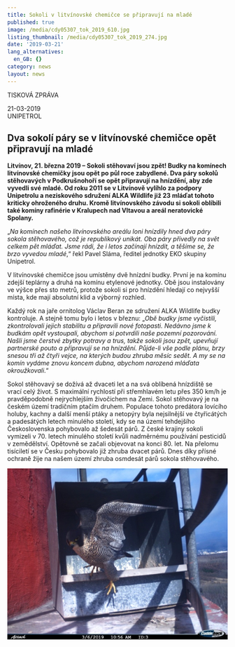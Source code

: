 ```yaml
---
title: Sokoli v litvínovské chemičce se připravují na mladé
published: true
image: /media/cdy05307_tok_2019_610.jpg
listing_thumbnail: /media/cdy05307_tok_2019_274.jpg
date: '2019-03-21'
lang_alternatives:
  en_GB: {}
category: news
layout: news
---
```

TISKOVÁ ZPRÁVA

21-03-2019\
 UNIPETROL

## Dva sokolí páry se v litvínovské chemičce opět připravují na mladé

**Litvínov, 21. března 2019 – Sokoli stěhovaví jsou zpět! Budky na komínech litvínovské chemičky jsou opět po půl roce zabydlené. Dva páry sokolů stěhovavých v Podkrušnohoří se opět připravují na hnízdění, aby zde vyvedli své mladé. Od roku 2011 se v Litvínově vylíhlo za podpory Unipetrolu a neziskového sdružení ALKA Wildlife již 23 mláďat tohoto kriticky ohroženého druhu. Kromě litvínovského závodu si sokoli oblíbili také komíny rafinérie v Kralupech nad Vltavou a areál neratovické Spolany.**

„_Na komínech našeho litvínovského areálu loni hnízdily hned dva páry sokola stěhovavého, což je republikový unikát. Oba páry přivedly na svět celkem pět mláďat. Jsme rádi, že i letos začínají hnízdit, a těšíme se, že brzo vyvedou mladé_,“ řekl Pavel Sláma, ředitel jednotky EKO skupiny Unipetrol.

V litvínovské chemičce jsou umístěny dvě hnízdní budky. První je na komínu zdejší teplárny a druhá na komínu etylenové jednotky. Obě jsou instalovány ve výšce přes sto metrů, protože sokoli si pro hnízdění hledají co nejvyšší místa, kde mají absolutní klid a výborný rozhled.

Každý rok na jaře ornitolog Václav Beran ze sdružení ALKA Wildlife budky kontroluje. A stejně tomu bylo i letos v březnu: „_Obě budky jsme vyčistili, zkontrolovali jejich stabilitu a připravili nové fotopasti. Nedávno jsme k budkám opět vystoupali, abychom si potvrdili naše pozemní pozorování. Našli jsme čerstvé zbytky potravy a trus, takže sokoli jsou zpět, upevňují partnerské pouto a připravují se na hnízdění. Půjde-li vše podle plánu, brzy snesou tři až čtyři vejce, na kterých budou zhruba měsíc sedět. A my se na komín vydáme znovu koncem dubna, abychom narozená mláďata okroužkovali_.“

Sokol stěhovavý se dožívá až dvaceti let a na svá oblíbená hnízdiště se vrací celý život. S maximální rychlostí při střemhlavém letu přes 350 km/h je pravděpodobně nejrychlejším živočichem na Zemi. Sokol stěhovavý je na českém území tradičním ptačím druhem. Populace tohoto predátora lovícího holuby, kachny a další menší ptáky a netopýry byla nejsilnější ve čtyřicátých a padesátých letech minulého století, kdy se na území tehdejšího Československa pohybovalo až šedesát párů. Z české krajiny sokoli vymizeli v 70. letech minulého století kvůli nadměrnému používání pesticidů v zemědělství. Opětovně se začali objevovat na konci 80. let. Na přelomu tisíciletí se v Česku pohybovalo již zhruba dvacet párů. Dnes díky přísné ochraně žije na našem území zhruba osmdesát párů sokola stěhovavého. 

![](/media/cdy05440_610.jpg)
